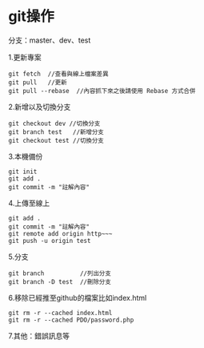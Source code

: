 # git操作
分支：master、dev、test

1.更新專案
~~~
git fetch  //查看與線上檔案差異
git pull   //更新
git pull --rebase  //內容抓下來之後請使用 Rebase 方式合併
~~~
2.新增以及切換分支
~~~
git checkout dev //切換分支
git branch test   //新增分支
git checkout test //切換分支
~~~
3.本機備份
~~~
git init
git add .
git commit -m "註解內容"
~~~
4.上傳至線上
~~~
git add .
git commit -m "註解內容"
git remote add origin http~~~
git push -u origin test
~~~
5.分支
~~~
git branch          //列出分支
git branch -D test  //刪除分支
~~~
6.移除已經推至github的檔案比如index.html
~~~
git rm -r --cached index.html
git rm -r --cached PDO/password.php
~~~

7.其他：錯誤訊息等